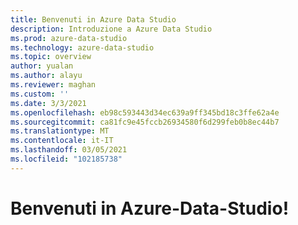 ```yaml
---
title: Benvenuti in Azure Data Studio
description: Introduzione a Azure Data Studio
ms.prod: azure-data-studio
ms.technology: azure-data-studio
ms.topic: overview
author: yualan
ms.author: alayu
ms.reviewer: maghan
ms.custom: ''
ms.date: 3/3/2021
ms.openlocfilehash: eb98c593443d34ec639a9ff345bd18c3ffe62a4e
ms.sourcegitcommit: ca81fc9e45fccb26934580f6d299feb0b8ec44b7
ms.translationtype: MT
ms.contentlocale: it-IT
ms.lasthandoff: 03/05/2021
ms.locfileid: "102185738"
---
```

# <a name="welcome-to-azure-data-studio"></a>Benvenuti in Azure-Data-Studio!
